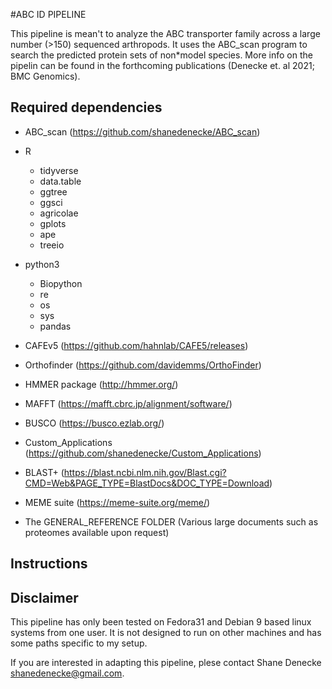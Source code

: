 #ABC ID PIPELINE

This pipeline is mean't to analyze the ABC transporter family across a large number (>150) sequenced arthropods. It uses the ABC_scan program to search the predicted protein sets of non*model species. More info on the pipelin can be found in the forthcoming publications (Denecke et. al 2021; BMC Genomics). 

## Required dependencies

* ABC_scan (https://github.com/shanedenecke/ABC_scan)
* R
	* tidyverse
	* data.table
	* ggtree
	* ggsci
	* agricolae
	* gplots
	* ape
	* treeio
* python3
	* Biopython
	* re 
	* os 
	* sys
	* pandas
	
* CAFEv5 (https://github.com/hahnlab/CAFE5/releases)
* Orthofinder (https://github.com/davidemms/OrthoFinder)
* HMMER package (http://hmmer.org/)
* MAFFT (https://mafft.cbrc.jp/alignment/software/)
* BUSCO (https://busco.ezlab.org/)
* Custom_Applications (https://github.com/shanedenecke/Custom_Applications)
* BLAST+ (https://blast.ncbi.nlm.nih.gov/Blast.cgi?CMD=Web&PAGE_TYPE=BlastDocs&DOC_TYPE=Download)
* MEME suite (https://meme-suite.org/meme/)
* The GENERAL_REFERENCE FOLDER (Various large documents such as proteomes available upon request)

## Instructions 



## Disclaimer

This pipeline has only been tested on Fedora31 and Debian 9 based linux systems from one user. It is not designed to run on other machines and has some paths specific to my setup.

If you are interested in adapting this pipeline, plese contact Shane Denecke shanedenecke@gmail.com.